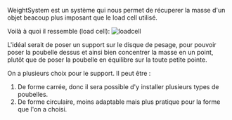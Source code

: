 WeightSystem est un système qui nous permet de récuperer la masse d'un objet beacoup plus imposant que le load cell utilisé.

Voilà à quoi il ressemble (load cell):
![loadcell](https://cdn.sparkfun.com//assets/parts/1/0/6/3/1/13331-01.jpg)

L'idéal serait de poser un support sur le disque de pesage, pour pouvoir poser la poubelle dessus et ainsi bien concentrer la masse en un point, plutôt que de poser la poubelle en équilibre sur la toute petite pointe.

On a plusieurs choix pour le support. Il peut être :
1. De forme carrée, donc il sera possible d'y installer plusieurs types de poubelles.
2. De forme circulaire, moins adaptable mais plus pratique pour la forme que l'on a choisi.
